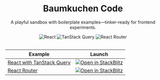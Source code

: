 <div align="center">

  <h1>Baumkuchen Code</h1>

  <p>A playful sandbox with boilerplate examples—tinker-ready for frontend experiments.</p>
  
  <img src="https://img.shields.io/badge/dynamic/json?url=https%3A%2F%2Fgithub.com%2Fjihnma%2Fbaumkuchen-code%2Fraw%2Fmain%2Fexamples/react/package.json&query=%24.dependencies.react&style=flat-square&logo=react&logoColor=087ea4&label=React&labelColor=ffffff&color=087ea4" alt="React">
  <img src="https://img.shields.io/badge/dynamic/json?url=https%3A%2F%2Fgithub.com%2Fjihnma%2Fbaumkuchen-code%2Fraw%2Fmain%2Fexamples/react/package.json&query=%24.dependencies.@tanstack/react-query&style=flat-square&logo=react-query&logoColor=ef4444&label=TanStack%20Query&labelColor=ffffff&color=ef4444" alt="TanStack Query">
  <img src="https://img.shields.io/badge/dynamic/json?url=https%3A%2F%2Fgithub.com%2Fjihnma%2Fbaumkuchen-code%2Fraw%2Fmain%2Fexamples/react-router/package.json&query=%24.dependencies.react-router&style=flat-square&logo=react-router&logoColor=f44250&label=React%20Router&labelColor=ffffff&color=f44250" alt="React Router">

</div>

<br/>

<div align="center">
  
| Example | Launch |
|---------|--------|
| [React with TanStack Query](https://github.com/jihnma/baumkuchen-code/tree/main/examples/react) | [![Open in StackBlitz](https://developer.stackblitz.com/img/open_in_stackblitz_small.svg)](https://stackblitz.com/github/jihnma/baumkuchen-code/tree/main/examples/react) |
| [React Router](https://github.com/jihnma/baumkuchen-code/tree/main/examples/react-router) | [![Open in StackBlitz](https://developer.stackblitz.com/img/open_in_stackblitz_small.svg)](https://stackblitz.com/github/jihnma/baumkuchen-code/tree/main/examples/react-router) |

</div>
